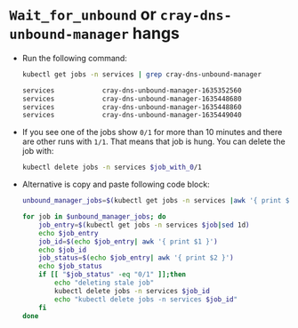 # `Wait_for_unbound` or `cray-dns-unbound-manager` hangs

* Run the following command:

    ```bash
    kubectl get jobs -n services | grep cray-dns-unbound-manager
    ```

    ```bash
    services            cray-dns-unbound-manager-1635352560                  0/1           26h        26h
    services            cray-dns-unbound-manager-1635448680                  1/1           35s        8m37s
    services            cray-dns-unbound-manager-1635448860                  1/1           51s        5m36s
    services            cray-dns-unbound-manager-1635449040                  1/1           61s        2m35s
    ```

* If you see one of the jobs show `0/1` for more than 10 minutes and there are other runs with `1/1`. That means that job is hung. You can delete the job with:

    ```bash
    kubectl delete jobs -n services $job_with_0/1
    ```

* Alternative is copy and paste following code block:

    ```bash
    unbound_manager_jobs=$(kubectl get jobs -n services |awk '{ print $1 }'|grep unbound-manager)

    for job in $unbound_manager_jobs; do
        job_entry=$(kubectl get jobs -n services $job|sed 1d)
        echo $job_entry
        job_id=$(echo $job_entry| awk '{ print $1 }')
        echo $job_id
        job_status=$(echo $job_entry| awk '{ print $2 }')
        echo $job_status
        if [[ "$job_status" -eq "0/1" ]];then
            echo "deleting stale job"
            kubectl delete jobs -n services $job_id
            echo "kubectl delete jobs -n services $job_id"
        fi
    done
    ```
